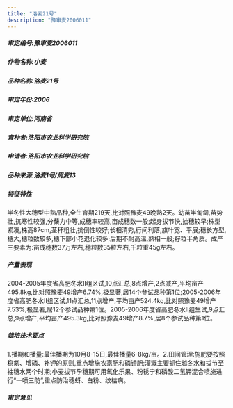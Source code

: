 ```yaml
---
title: "洛麦21号"
description: "豫审麦2006011"
---
```

##### 审定编号:豫审麦2006011

##### 作物名称:小麦

##### 品种名称:洛麦21号

##### 审定年份:2006

##### 审定单位:河南省

##### 育种者:洛阳市农业科学研究院

##### 申请者:洛阳市农业科学研究院

##### 品种来源:洛麦1号/周麦13

##### 特征特性
半冬性大穗型中熟品种,全生育期219天,比对照豫麦49晚熟2天。幼苗半匍匐,苗势壮,抗寒性较强,分蘖力中等,成穗率较高,亩成穗数一般;起身拔节快,抽穗较早;株型紧凑,株高87cm,茎秆粗壮,抗倒性较好;长相清秀,行间利落,旗叶宽、平展;穗长方型,穗大,穗粒数较多,穗下部小花退化较多;后期不耐高温,熟相一般;籽粒半角质。成产三要素为:亩成穗数37万左右,穗粒数35粒左右,千粒重45g左右。

##### 产量表现
2004-2005年度省高肥冬水Ⅱ组区试,10点汇总,8点增产,2点减产,平均亩产495.8kg,比对照豫麦49增产6.74%,极显著,居14个参试品种第1位;2005-2006年度省高肥冬水Ⅱ组区试,11点汇总,11点增产,平均亩产524.4kg,比对照豫麦49增产7.53%,极显著,居12个参试品种第1位。2005-2006年度省高肥冬水Ⅱ组生试,9点汇总,9点增产,平均亩产495.3kg,比对照豫麦49增产8.7%,居8个参试品种第1位。

##### 栽培技术要点
1.播期和播量:最佳播期为10月8-15日,最佳播量6-8kg/亩。2.田间管理:施肥要按照稳氮、增磷、补钾的原则,重点增施农家肥和磷钾肥;灌溉主要抓住越冬水和拔节至抽穗水两个时期;小麦拔节孕穗期可用氧化乐果、粉锈宁和磷酸二氢钾混合喷施进行“一喷三防”,重点防治穗蚜、白粉、纹枯病。

##### 审定意见

